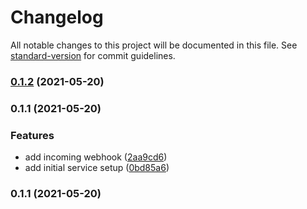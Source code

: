 # Changelog

All notable changes to this project will be documented in this file. See [standard-version](https://github.com/conventional-changelog/standard-version) for commit guidelines.

### [0.1.2](https://github.com/marcelblijleven/wdio-ms-teams-reporter/compare/v0.1.1...v0.1.2) (2021-05-20)

### 0.1.1 (2021-05-20)


### Features

* add incoming webhook ([2aa9cd6](https://github.com/marcelblijleven/wdio-ms-teams-reporter/commit/2aa9cd6d1de68afbc693da4ce1712e8a045a9082))
* add initial service setup ([0bd85a6](https://github.com/marcelblijleven/wdio-ms-teams-reporter/commit/0bd85a67c43f65e01a04760938330f171e7b8f76))

### 0.1.1 (2021-05-20)
